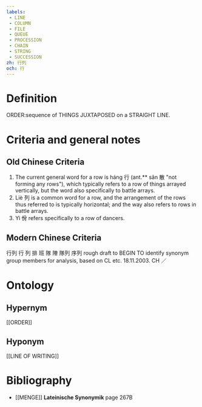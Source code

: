 ```yaml
---
labels: 
 - LINE
 - COLUMN
 - FILE
 - QUEUE
 - PROCESSION
 - CHAIN
 - STRING
 - SUCCESSION
zh: 行列
och: 行
---
```


# Definition
ORDER:sequence of THINGS JUXTAPOSED on a STRAIGHT LINE.
# Criteria and general notes
## Old Chinese Criteria
1. The current general word for a row is háng 行 (ant.** sǎn 散 "not forming any rows"), which typically refers to a row of things arrayed vertically, but the word also specifically to battle arrays.
2. Liè 列 is a common word for a row, and the arrangement of the rows thus referred to is typically horizontal; and the way also refers to rows in battle arrays.
3. Yì 佾 refers specifically to a row of dancers.
## Modern Chinese Criteria
行列
行
列
排
班
隊
陣
隊列
序列
rough draft to BEGIN TO identify synonym group members for analysis, based on CL etc. 18.11.2003. CH ／
# Ontology

## Hypernym
[[ORDER]]
## Hyponym
[[LINE OF WRITING]]
# Bibliography
- [[MENGE]]
**Lateinische Synonymik** page 267B
